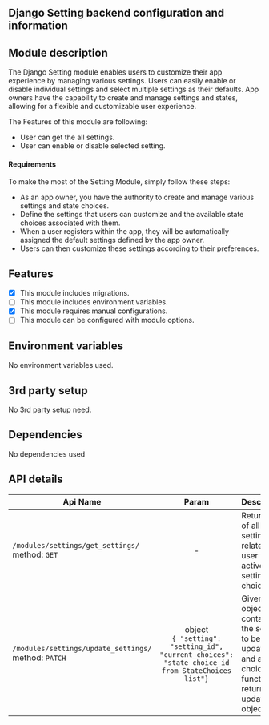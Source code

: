 ## Django Setting backend configuration and information

## Module description

The Django Setting module enables users to customize their app experience by managing various settings. Users
can easily enable or disable individual settings and select multiple settings as their defaults. App owners have the
capability to create and manage settings and states, allowing for a flexible and customizable user experience.

The Features of this module are following:

- User can get the all settings.
- User can enable or disable selected setting.

#### Requirements

To make the most of the Setting Module, simply follow these steps:

- As an app owner, you have the authority to create and manage various settings and state choices.
- Define the settings that users can customize and the available state choices associated with them.
- When a user registers within the app, they will be automatically assigned the default settings defined by the app
  owner.
- Users can then customize these settings according to their preferences.

## Features

- [x] This module includes migrations.
- [ ] This module includes environment variables.
- [x] This module requires manual configurations.
- [ ] This module can be configured with module options.

## Environment variables

No environment variables used.

## 3rd party setup

No 3rd party setup need.

## Dependencies

No dependencies used

## API details

| Api Name                                                    |                                                  Param                                                  | Description                                                                                                       |
|-------------------------------------------------------------|:-------------------------------------------------------------------------------------------------------:|-------------------------------------------------------------------------------------------------------------------|
| `/modules/settings/get_settings/` <br /> method: `GET`      |                                                    -                                                    | Returns List of all setting related to user with active setting choices.                                          |
| `/modules/settings/update_settings/` <br /> method: `PATCH` | object <br /> `{ "setting": "setting_id", "current_choices": "state choice_id from StateChoices list"}` | Given an object containing the settings to be updated and a new choice, this function returns the updated object. |
